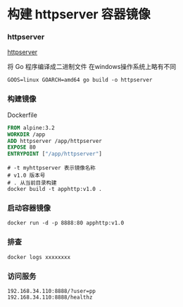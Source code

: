# 构建 httpserver 容器镜像

### httpserver

[httpserver](../0-httpserver/0-easy-httpserver/main.go)


将 Go 程序编译成二进制文件 在windows操作系统上略有不同

```shell
GOOS=linux GOARCH=amd64 go build -o httpserver
```


### 构建镜像

Dockerfile

```dockerfile
FROM alpine:3.2
WORKDIR /app
ADD httpserver /app/httpserver
EXPOSE 80
ENTRYPOINT ["/app/httpserver"]
```

```shell
# -t myhttpserver 表示镜像名称
# v1.0 版本号
# . 从当前目录构建
docker build -t apphttp:v1.0 .
```

### 启动容器镜像

```shell
docker run -d -p 8888:80 apphttp:v1.0
```

### 排查

```shell
docker logs xxxxxxxx
```

### 访问服务
```
192.168.34.110:8888/?user=pp
192.168.34.110:8888/healthz
```













